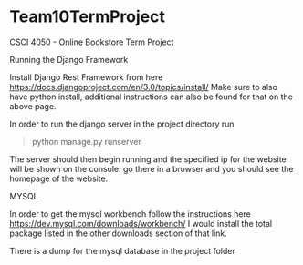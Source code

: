 # Team10TermProject
CSCI 4050 - Online Bookstore Term Project

Running the Django Framework

Install Django Rest Framework from here
https://docs.djangoproject.com/en/3.0/topics/install/
Make sure to also have python install, additional instructions can also be found for that on the above page.

In order to run the django server in the project directory run 
>python manage.py runserver

The server should then begin running and the specified ip for the website will be shown on the console. go there in a browser and you should see the homepage of the website.


MYSQL

In order to get the mysql workbench follow the instructions here
https://dev.mysql.com/downloads/workbench/
I would install the total package listed in the other downloads section of that link.

There is a dump for the mysql database in the project folder
